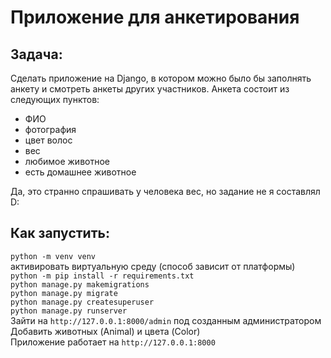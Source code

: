 # Приложение для анкетирования

## Задача:

Сделать приложение на Django, в котором можно было бы заполнять анкету и
смотреть анкеты других участников. Анкета состоит из следующих пунктов:
* ФИО
* фотография
* цвет волос
* вес
* любимое животное
* есть домашнее животное

Да, это странно спрашивать у человека вес, но задание не я составлял D:

## Как запустить:
`python -m venv venv`  
активировать виртуальную среду (способ зависит от платформы)  
`python -m pip install -r requirements.txt`  
`python manage.py makemigrations`  
`python manage.py migrate`  
`python manage.py createsuperuser`  
`python manage.py runserver`  
Зайти на `http://127.0.0.1:8000/admin` под созданным администратором  
Добавить животных (Animal) и цвета (Color)  
Приложение работает на `http://127.0.0.1:8000`